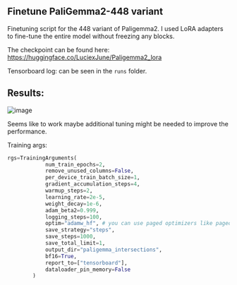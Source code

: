 ## Finetune PaliGemma2-448 variant

Finetuning script for the 448 variant of Paligemma2. I used LoRA adapters to fine-tune the entire model without freezing any blocks. 

The checkpoint can be found here: https://huggingface.co/LuciexJune/Paligemma2_lora

Tensorboard log: can be seen in the `runs` folder.

## Results:

![image](https://github.com/user-attachments/assets/ae724e87-ef8a-4d4b-9de2-24687cad328b)

Seems like to work maybe additional tuning might be needed to improve the performance.

Training args:
```python
rgs=TrainingArguments(
            num_train_epochs=2,
            remove_unused_columns=False,
            per_device_train_batch_size=1,
            gradient_accumulation_steps=4,
            warmup_steps=2,
            learning_rate=2e-5,
            weight_decay=1e-6,
            adam_beta2=0.999,
            logging_steps=100,
            optim="adamw_hf", # you can use paged optimizers like paged_adamw_8bit for QLoRA
            save_strategy="steps",
            save_steps=1000,
            save_total_limit=1,
            output_dir="paligemma_intersections",
            bf16=True,
            report_to=["tensorboard"],
            dataloader_pin_memory=False
        )
```
